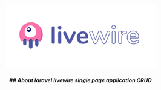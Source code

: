 <p align="center"><a href="#" target="_blank"><img src="public/livewire.png" width="400"></a></p>

<h5 align="center">
## About
laravel livewire single page application CRUD 
</h5>

